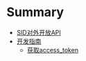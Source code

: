 # Summary

* [SID对外开放API](README.md)
* [开发指南](develop/develop-guide.md)
  - [获取access_token](develop/get-accesstoken.md)

